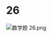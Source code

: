 # 26

<img src="/Users/yangdong/Library/CloudStorage/OneDrive-Personal/Media/Knowledge Base.media/数学题 26.png" alt="数学题 26.png" style="zoom:100%;" />
